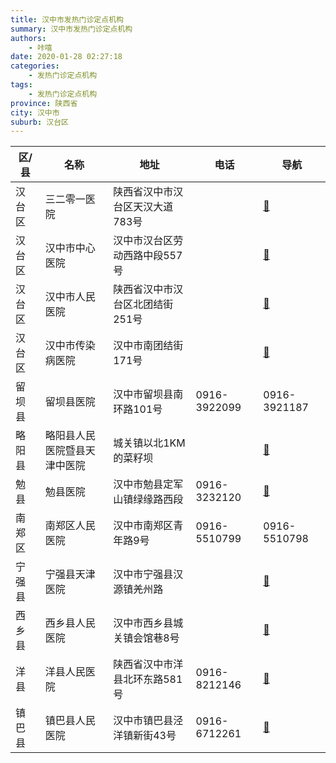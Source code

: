 ```yaml
---
title: 汉中市发热门诊定点机构
summary: 汉中市发热门诊定点机构
authors: 
    - 咔嘻
date: 2020-01-28 02:27:18
categories: 
    - 发热门诊定点机构
tags: 
    - 发热门诊定点机构
province: 陕西省
city: 汉中市
suburb: 汉台区
---
```


|  区/县  |  名称  |  地址  |  电话  |  导航  |
|------|-------|------|------|------|
|  汉台区  |  三二零一医院  |  陕西省汉中市汉台区天汉大道783号  |    |  [🧭](https://ditu.amap.com/search?query=三二零一医院)  
|  汉台区  |  汉中市中心医院  |  汉中市汉台区劳动西路中段557号  |    |  [🧭](https://ditu.amap.com/search?query=汉中市中心医院)  
|  汉台区  |  汉中市人民医院  |  陕西省汉中市汉台区北团结街251号  |    |  [🧭](https://ditu.amap.com/search?query=汉中市人民医院)  
|  汉台区  |  汉中市传染病医院  |  汉中市南团结街171号  |    |  [🧭](https://ditu.amap.com/search?query=汉中市传染病医院)  
|  留坝县  |  留坝县医院  |  汉中市留坝县南环路101号  |  0916-3922099  |  0916-3921187  
|  略阳县  |  略阳县人民医院暨县天津中医院  |  城关镇以北1KM的菜籽坝  |    |  [🧭](https://ditu.amap.com/search?query=略阳县人民医院暨县天津中医院)  
|  勉县  |  勉县医院  |  汉中市勉县定军山镇绿缘路西段  |  0916-3232120  |  [🧭](https://ditu.amap.com/search?query=勉县医院)  
|  南郑区  |  南郑区人民医院  |  汉中市南郑区青年路9号  |  0916-5510799  |  0916-5510798  
|  宁强县  |  宁强县天津医院  |  汉中市宁强县汉源镇羌州路  |    |  [🧭](https://ditu.amap.com/search?query=宁强县天津医院)  
|  西乡县  |  西乡县人民医院  |  汉中市西乡县城关镇会馆巷8号  |    |  [🧭](https://ditu.amap.com/search?query=西乡县人民医院)  
|  洋县  |  洋县人民医院  |  陕西省汉中市洋县北环东路581号  |  0916-8212146  |  [🧭](https://ditu.amap.com/search?query=洋县人民医院)  
|  镇巴县  |  镇巴县人民医院  |  汉中市镇巴县泾洋镇新街43号  |  0916-6712261  |  [🧭](https://ditu.amap.com/search?query=镇巴县人民医院)  

